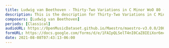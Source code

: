 ```yaml
---
title: Ludwig van Beethoven - Thirty-Two Variations in C Minor WoO 80 (7)
description: This is the description for Thirty-Two Variations in C Minor WoO 80 by Ludwig van Beethoven
composers: [Ludwig van Beethoven]
periods: [Classical]
audioURL: https://OpenMusicDataset.github.io/Maestro/maestro-v3.0.0/2008/MIDI-Unprocessed_03_R3_2008_01-03_ORIG_MID--AUDIO_03_R3_2008_wav--1.midi
formURL: https://docs.google.com/forms/d/e/1FAIpQLSelT4nI0CaZ8IEiXor6mcNQtkhaEzRGZuPI3HV77u9nYfUeSQ/viewform
date: 2021-08-08T07:43:13-06:00
---
```

